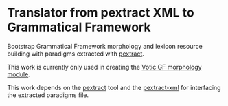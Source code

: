 # Translator from pextract XML to Grammatical Framework

Bootstrap Grammatical Framework morphology and lexicon resource building with paradigms extracted with [pextract](https://github.com/marfors/paradigmextract).

This work is currently only used in creating the [Votic GF morphology module](https://github.com/keeleleek/GF-Votic).

This work depends on the [pextract](https://github.com/marfors/paradigmextract) tool and the [pextract-xml](https://github.com/keeleleek/pextract-xml) for interfacing the extracted paradigms file.
